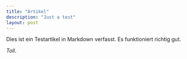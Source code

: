```yaml
---
title: "Artikel"
description: "Just a test"
layout: post
---
```


Dies ist ein Testartikel in Markdown verfasst.
Es funktioniert richtig gut.

 _Toll_.